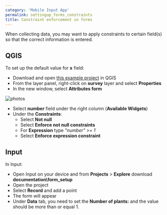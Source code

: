 ```yaml
---
category: 'Mobile Input App'
permalink: settingup_forms_constraints
title: Constraint enforcement in forms
---
```


When collecting data, you may want to apply constraints to certain field(s) so that the correct information is entered.

## QGIS

To set up the default value for **x** field:

  - Download and open [this example project](https://public.cloudmergin.com/projects/documentation/form_setup/tree) in QGIS
  - From the layer panel, right-click on **survey** layer and select **Properties**
  - In the new window, select **Attributes form**

![photos](../images/qgis_forms_constraints.png)

  - Select **number** field under the right column (**Available Widgets**)
  - Under the **Constraints**:
    - Select **Not null**
    - Select **Enforce not null constraints**
    - For **Expression** type *"number" >= 1*
    - Select **Enforce expression constraint**

## Input

In Input:

- Open Input on your device and from **Projects** > **Explore** download **documentation\form_setup**
- Open the project
- Select **Record** and add a point
- The form will appear
- Under **Data** tab, you need to set the **Number of plants:** and the value should be more than or equal 1.
